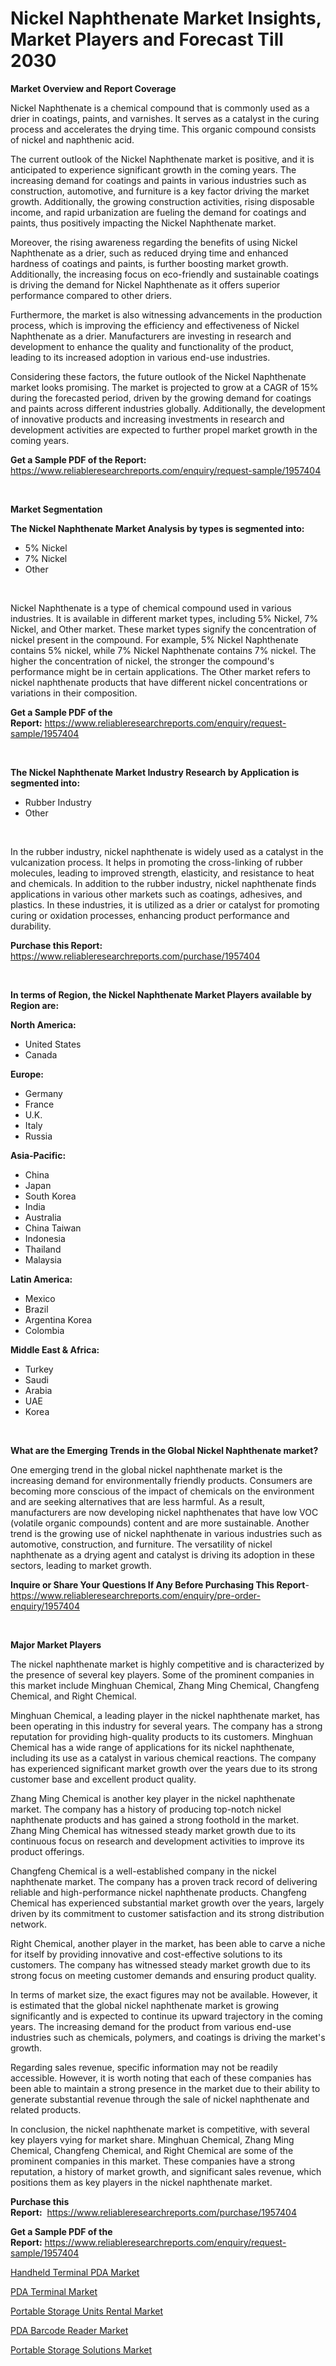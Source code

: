 <p><h1>Nickel Naphthenate Market Insights, Market Players and Forecast Till 2030</h1></p><p><strong>Market Overview and Report Coverage</strong></p>
<p><p>Nickel Naphthenate is a chemical compound that is commonly used as a drier in coatings, paints, and varnishes. It serves as a catalyst in the curing process and accelerates the drying time. This organic compound consists of nickel and naphthenic acid.</p><p>The current outlook of the Nickel Naphthenate market is positive, and it is anticipated to experience significant growth in the coming years. The increasing demand for coatings and paints in various industries such as construction, automotive, and furniture is a key factor driving the market growth. Additionally, the growing construction activities, rising disposable income, and rapid urbanization are fueling the demand for coatings and paints, thus positively impacting the Nickel Naphthenate market.</p><p>Moreover, the rising awareness regarding the benefits of using Nickel Naphthenate as a drier, such as reduced drying time and enhanced hardness of coatings and paints, is further boosting market growth. Additionally, the increasing focus on eco-friendly and sustainable coatings is driving the demand for Nickel Naphthenate as it offers superior performance compared to other driers.</p><p>Furthermore, the market is also witnessing advancements in the production process, which is improving the efficiency and effectiveness of Nickel Naphthenate as a drier. Manufacturers are investing in research and development to enhance the quality and functionality of the product, leading to its increased adoption in various end-use industries.</p><p>Considering these factors, the future outlook of the Nickel Naphthenate market looks promising. The market is projected to grow at a CAGR of 15% during the forecasted period, driven by the growing demand for coatings and paints across different industries globally. Additionally, the development of innovative products and increasing investments in research and development activities are expected to further propel market growth in the coming years.</p></p>
<p><strong>Get a Sample PDF of the Report:</strong> <a href="https://www.reliableresearchreports.com/enquiry/request-sample/1957404">https://www.reliableresearchreports.com/enquiry/request-sample/1957404</a></p>
<p>&nbsp;</p>
<p><strong>Market Segmentation</strong></p>
<p><strong>The Nickel Naphthenate Market Analysis by types is segmented into:</strong></p>
<p><ul><li>5% Nickel</li><li>7% Nickel</li><li>Other</li></ul></p>
<p>&nbsp;</p>
<p><p>Nickel Naphthenate is a type of chemical compound used in various industries. It is available in different market types, including 5% Nickel, 7% Nickel, and Other market. These market types signify the concentration of nickel present in the compound. For example, 5% Nickel Naphthenate contains 5% nickel, while 7% Nickel Naphthenate contains 7% nickel. The higher the concentration of nickel, the stronger the compound's performance might be in certain applications. The Other market refers to nickel naphthenate products that have different nickel concentrations or variations in their composition.</p></p>
<p><strong>Get a Sample PDF of the Report:</strong>&nbsp;<a href="https://www.reliableresearchreports.com/enquiry/request-sample/1957404">https://www.reliableresearchreports.com/enquiry/request-sample/1957404</a></p>
<p>&nbsp;</p>
<p><strong>The Nickel Naphthenate Market Industry Research by Application is segmented into:</strong></p>
<p><ul><li>Rubber Industry</li><li>Other</li></ul></p>
<p>&nbsp;</p>
<p><p>In the rubber industry, nickel naphthenate is widely used as a catalyst in the vulcanization process. It helps in promoting the cross-linking of rubber molecules, leading to improved strength, elasticity, and resistance to heat and chemicals. In addition to the rubber industry, nickel naphthenate finds applications in various other markets such as coatings, adhesives, and plastics. In these industries, it is utilized as a drier or catalyst for promoting curing or oxidation processes, enhancing product performance and durability.</p></p>
<p><strong>Purchase this Report:</strong>&nbsp; <a href="https://www.reliableresearchreports.com/purchase/1957404">https://www.reliableresearchreports.com/purchase/1957404</a></p>
<p>&nbsp;</p>
<p><strong>In terms of Region, the Nickel Naphthenate Market Players available by Region are:</strong></p>
<p>
    <p> <strong> North America: </strong>
        <ul>
            <li>United States</li>
            <li>Canada</li>
        </ul>
        </p> 
    <p> <strong> Europe: </strong>
        <ul>
            <li>Germany</li>
            <li>France</li>
            <li>U.K.</li>
            <li>Italy</li>
            <li>Russia</li>
        </ul>
        </p> 
    <p> <strong> Asia-Pacific: </strong>
        <ul>
            <li>China</li>
            <li>Japan</li>
            <li>South Korea</li>
            <li>India</li>
            <li>Australia</li>
            <li>China Taiwan</li>
            <li>Indonesia</li>
            <li>Thailand</li>
            <li>Malaysia</li>
        </ul>
        </p> 
    <p> <strong> Latin America: </strong>
        <ul>
            <li>Mexico</li>
            <li>Brazil</li>
            <li>Argentina Korea</li>
            <li>Colombia</li>
        </ul>
        </p> 
    <p> <strong> Middle East & Africa: </strong>
        <ul>
            <li>Turkey</li>
            <li>Saudi</li>
            <li>Arabia</li>
            <li>UAE</li>
            <li>Korea</li>
        </ul>
    </p>
    </p>
<p>&nbsp;</p>
<p><strong>What are the Emerging Trends in the Global Nickel Naphthenate market?</strong></p>
<p><p>One emerging trend in the global nickel naphthenate market is the increasing demand for environmentally friendly products. Consumers are becoming more conscious of the impact of chemicals on the environment and are seeking alternatives that are less harmful. As a result, manufacturers are now developing nickel naphthenates that have low VOC (volatile organic compounds) content and are more sustainable. Another trend is the growing use of nickel naphthenate in various industries such as automotive, construction, and furniture. The versatility of nickel naphthenate as a drying agent and catalyst is driving its adoption in these sectors, leading to market growth.</p></p>
<p><strong>Inquire or Share Your Questions If Any Before Purchasing This Report</strong>- <a href="https://www.reliableresearchreports.com/enquiry/pre-order-enquiry/1957404">https://www.reliableresearchreports.com/enquiry/pre-order-enquiry/1957404</a></p>
<p>&nbsp;</p>
<p><strong>Major Market Players</strong></p>
<p><p>The nickel naphthenate market is highly competitive and is characterized by the presence of several key players. Some of the prominent companies in this market include Minghuan Chemical, Zhang Ming Chemical, Changfeng Chemical, and Right Chemical.</p><p>Minghuan Chemical, a leading player in the nickel naphthenate market, has been operating in this industry for several years. The company has a strong reputation for providing high-quality products to its customers. Minghuan Chemical has a wide range of applications for its nickel naphthenate, including its use as a catalyst in various chemical reactions. The company has experienced significant market growth over the years due to its strong customer base and excellent product quality.</p><p>Zhang Ming Chemical is another key player in the nickel naphthenate market. The company has a history of producing top-notch nickel naphthenate products and has gained a strong foothold in the market. Zhang Ming Chemical has witnessed steady market growth due to its continuous focus on research and development activities to improve its product offerings.</p><p>Changfeng Chemical is a well-established company in the nickel naphthenate market. The company has a proven track record of delivering reliable and high-performance nickel naphthenate products. Changfeng Chemical has experienced substantial market growth over the years, largely driven by its commitment to customer satisfaction and its strong distribution network.</p><p>Right Chemical, another player in the market, has been able to carve a niche for itself by providing innovative and cost-effective solutions to its customers. The company has witnessed steady market growth due to its strong focus on meeting customer demands and ensuring product quality.</p><p>In terms of market size, the exact figures may not be available. However, it is estimated that the global nickel naphthenate market is growing significantly and is expected to continue its upward trajectory in the coming years. The increasing demand for the product from various end-use industries such as chemicals, polymers, and coatings is driving the market's growth.</p><p>Regarding sales revenue, specific information may not be readily accessible. However, it is worth noting that each of these companies has been able to maintain a strong presence in the market due to their ability to generate substantial revenue through the sale of nickel naphthenate and related products.</p><p>In conclusion, the nickel naphthenate market is competitive, with several key players vying for market share. Minghuan Chemical, Zhang Ming Chemical, Changfeng Chemical, and Right Chemical are some of the prominent companies in this market. These companies have a strong reputation, a history of market growth, and significant sales revenue, which positions them as key players in the nickel naphthenate market.</p></p>
<p><strong>Purchase this Report:</strong>&nbsp;&nbsp;<a href="https://www.reliableresearchreports.com/purchase/1957404">https://www.reliableresearchreports.com/purchase/1957404</a></p>
<p></p>
<p><strong>Get a Sample PDF of the Report:</strong>&nbsp;<a href="https://www.reliableresearchreports.com/enquiry/request-sample/1957404">https://www.reliableresearchreports.com/enquiry/request-sample/1957404</a></p>
<p><p><a href="https://medium.com/@dannyharber1978/handheld-terminal-pda-market-analysis-and-sze-forecasted-for-period-from-2023-to-2030-1d1e3fa79c92">Handheld Terminal PDA Market</a></p><p><a href="https://medium.com/@torreyjones2023/pda-terminal-market-insights-into-market-cagr-market-trends-and-growth-strategies-71607dc34a60">PDA Terminal Market</a></p><p><a href="https://medium.com/@efrainhaley/portable-storage-units-rental-market-analysis-its-cagr-market-segmentation-and-global-industry-3fa2ec5b564f">Portable Storage Units Rental Market</a></p><p><a href="https://medium.com/@ewellklocko/pda-barcode-reader-market-furnishes-information-on-market-share-market-trends-and-market-growth-5aa68612ecda">PDA Barcode Reader Market</a></p><p><a href="https://medium.com/@cleogerhold/portable-storage-solutions-market-comprehensive-assessment-by-type-application-and-geography-90afa3690b0c">Portable Storage Solutions Market</a></p></p>